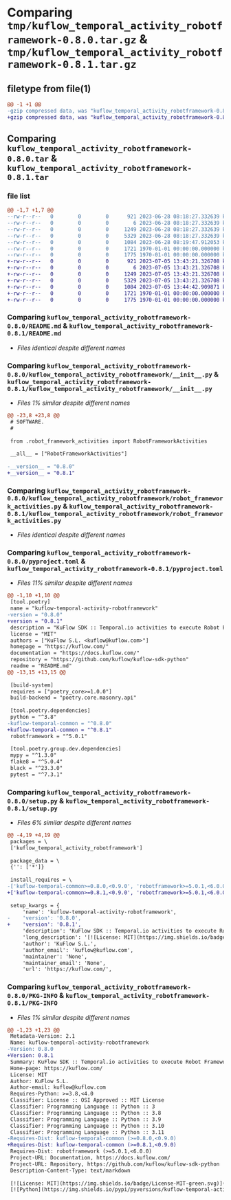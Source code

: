 # Comparing `tmp/kuflow_temporal_activity_robotframework-0.8.0.tar.gz` & `tmp/kuflow_temporal_activity_robotframework-0.8.1.tar.gz`

## filetype from file(1)

```diff
@@ -1 +1 @@
-gzip compressed data, was "kuflow_temporal_activity_robotframework-0.8.0.tar", max compression
+gzip compressed data, was "kuflow_temporal_activity_robotframework-0.8.1.tar", max compression
```

## Comparing `kuflow_temporal_activity_robotframework-0.8.0.tar` & `kuflow_temporal_activity_robotframework-0.8.1.tar`

### file list

```diff
@@ -1,7 +1,7 @@
--rw-r--r--   0        0        0      921 2023-06-28 08:18:27.332639 kuflow_temporal_activity_robotframework-0.8.0/README.md
--rw-r--r--   0        0        0        6 2023-06-28 08:18:27.332639 kuflow_temporal_activity_robotframework-0.8.0/VERSION
--rw-r--r--   0        0        0     1249 2023-06-28 08:18:27.332639 kuflow_temporal_activity_robotframework-0.8.0/kuflow_temporal_activity_robotframework/__init__.py
--rw-r--r--   0        0        0     5329 2023-06-28 08:18:27.332639 kuflow_temporal_activity_robotframework-0.8.0/kuflow_temporal_activity_robotframework/robot_framework_activities.py
--rw-r--r--   0        0        0     1084 2023-06-28 08:19:47.912053 kuflow_temporal_activity_robotframework-0.8.0/pyproject.toml
--rw-r--r--   0        0        0     1721 1970-01-01 00:00:00.000000 kuflow_temporal_activity_robotframework-0.8.0/setup.py
--rw-r--r--   0        0        0     1775 1970-01-01 00:00:00.000000 kuflow_temporal_activity_robotframework-0.8.0/PKG-INFO
+-rw-r--r--   0        0        0      921 2023-07-05 13:43:21.326708 kuflow_temporal_activity_robotframework-0.8.1/README.md
+-rw-r--r--   0        0        0        6 2023-07-05 13:43:21.326708 kuflow_temporal_activity_robotframework-0.8.1/VERSION
+-rw-r--r--   0        0        0     1249 2023-07-05 13:43:21.326708 kuflow_temporal_activity_robotframework-0.8.1/kuflow_temporal_activity_robotframework/__init__.py
+-rw-r--r--   0        0        0     5329 2023-07-05 13:43:21.326708 kuflow_temporal_activity_robotframework-0.8.1/kuflow_temporal_activity_robotframework/robot_framework_activities.py
+-rw-r--r--   0        0        0     1084 2023-07-05 13:44:42.909871 kuflow_temporal_activity_robotframework-0.8.1/pyproject.toml
+-rw-r--r--   0        0        0     1721 1970-01-01 00:00:00.000000 kuflow_temporal_activity_robotframework-0.8.1/setup.py
+-rw-r--r--   0        0        0     1775 1970-01-01 00:00:00.000000 kuflow_temporal_activity_robotframework-0.8.1/PKG-INFO
```

### Comparing `kuflow_temporal_activity_robotframework-0.8.0/README.md` & `kuflow_temporal_activity_robotframework-0.8.1/README.md`

 * *Files identical despite different names*

### Comparing `kuflow_temporal_activity_robotframework-0.8.0/kuflow_temporal_activity_robotframework/__init__.py` & `kuflow_temporal_activity_robotframework-0.8.1/kuflow_temporal_activity_robotframework/__init__.py`

 * *Files 1% similar despite different names*

```diff
@@ -23,8 +23,8 @@
 # SOFTWARE.
 #
 
 from .robot_framework_activities import RobotFrameworkActivities
 
 __all__ = ["RobotFrameworkActivities"]
 
-__version__ = "0.8.0"
+__version__ = "0.8.1"
```

### Comparing `kuflow_temporal_activity_robotframework-0.8.0/kuflow_temporal_activity_robotframework/robot_framework_activities.py` & `kuflow_temporal_activity_robotframework-0.8.1/kuflow_temporal_activity_robotframework/robot_framework_activities.py`

 * *Files identical despite different names*

### Comparing `kuflow_temporal_activity_robotframework-0.8.0/pyproject.toml` & `kuflow_temporal_activity_robotframework-0.8.1/pyproject.toml`

 * *Files 11% similar despite different names*

```diff
@@ -1,10 +1,10 @@
 [tool.poetry]
 name = "kuflow-temporal-activity-robotframework"
-version = "0.8.0"
+version = "0.8.1"
 description = "KuFlow SDK :: Temporal.io activities to execute Robot Frameworks tasks"
 license = "MIT"
 authors = ["KuFlow S.L. <kuflow@kuflow.com>"]
 homepage = "https://kuflow.com/"
 documentation = "https://docs.kuflow.com/"
 repository = "https://github.com/kuflow/kuflow-sdk-python"
 readme = "README.md"
@@ -13,15 +13,15 @@
 
 [build-system]
 requires = ["poetry_core>=1.0.0"]
 build-backend = "poetry.core.masonry.api"
 
 [tool.poetry.dependencies]
 python = "^3.8"
-kuflow-temporal-common = "^0.8.0"
+kuflow-temporal-common = "^0.8.1"
 robotframework = "^5.0.1"
 
 [tool.poetry.group.dev.dependencies]
 mypy = "^1.3.0"
 flake8 = "^5.0.4"
 black = "^23.3.0"
 pytest = "^7.3.1"
```

### Comparing `kuflow_temporal_activity_robotframework-0.8.0/setup.py` & `kuflow_temporal_activity_robotframework-0.8.1/setup.py`

 * *Files 6% similar despite different names*

```diff
@@ -4,19 +4,19 @@
 packages = \
 ['kuflow_temporal_activity_robotframework']
 
 package_data = \
 {'': ['*']}
 
 install_requires = \
-['kuflow-temporal-common>=0.8.0,<0.9.0', 'robotframework>=5.0.1,<6.0.0']
+['kuflow-temporal-common>=0.8.1,<0.9.0', 'robotframework>=5.0.1,<6.0.0']
 
 setup_kwargs = {
     'name': 'kuflow-temporal-activity-robotframework',
-    'version': '0.8.0',
+    'version': '0.8.1',
     'description': 'KuFlow SDK :: Temporal.io activities to execute Robot Frameworks tasks',
     'long_description': '[![License: MIT](https://img.shields.io/badge/License-MIT-green.svg)](https://github.com/kuflow/kuflow-sdk-python/blob/master/LICENSE)\n[![Python](https://img.shields.io/pypi/pyversions/kuflow-temporal-activity-kuflow.svg)](https://pypi.org/project/kuflow-temporal-activity-robotframework)\n[![PyPI](https://img.shields.io/pypi/v/kuflow-temporal-activity-kuflow.svg)](https://pypi.org/project/kuflow-temporal-activity-robotframework)\n\n# KuFlow Temporal Activities Robot Framework\n\nTemporal.io activities to execute Robot Framework tasks, aka RPA\n\n## Documentation\n\nMore detailed docs are available in the [documentation pages](https://docs.kuflow.com/developers/).\n\n## Contributing\n\nWe are happy to receive your help and comments, together we will dance a wonderful KuFlow. Please review our [contribution guide](CONTRIBUTING.md).\n\n## License\n\n[MIT License](https://github.com/kuflow/kuflow-sdk-python/blob/master/LICENSE)\n',
     'author': 'KuFlow S.L.',
     'author_email': 'kuflow@kuflow.com',
     'maintainer': 'None',
     'maintainer_email': 'None',
     'url': 'https://kuflow.com/',
```

### Comparing `kuflow_temporal_activity_robotframework-0.8.0/PKG-INFO` & `kuflow_temporal_activity_robotframework-0.8.1/PKG-INFO`

 * *Files 1% similar despite different names*

```diff
@@ -1,23 +1,23 @@
 Metadata-Version: 2.1
 Name: kuflow-temporal-activity-robotframework
-Version: 0.8.0
+Version: 0.8.1
 Summary: KuFlow SDK :: Temporal.io activities to execute Robot Frameworks tasks
 Home-page: https://kuflow.com/
 License: MIT
 Author: KuFlow S.L.
 Author-email: kuflow@kuflow.com
 Requires-Python: >=3.8,<4.0
 Classifier: License :: OSI Approved :: MIT License
 Classifier: Programming Language :: Python :: 3
 Classifier: Programming Language :: Python :: 3.8
 Classifier: Programming Language :: Python :: 3.9
 Classifier: Programming Language :: Python :: 3.10
 Classifier: Programming Language :: Python :: 3.11
-Requires-Dist: kuflow-temporal-common (>=0.8.0,<0.9.0)
+Requires-Dist: kuflow-temporal-common (>=0.8.1,<0.9.0)
 Requires-Dist: robotframework (>=5.0.1,<6.0.0)
 Project-URL: Documentation, https://docs.kuflow.com/
 Project-URL: Repository, https://github.com/kuflow/kuflow-sdk-python
 Description-Content-Type: text/markdown
 
 [![License: MIT](https://img.shields.io/badge/License-MIT-green.svg)](https://github.com/kuflow/kuflow-sdk-python/blob/master/LICENSE)
 [![Python](https://img.shields.io/pypi/pyversions/kuflow-temporal-activity-kuflow.svg)](https://pypi.org/project/kuflow-temporal-activity-robotframework)
```

